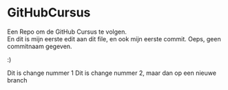 # GitHubCursus
Een Repo om de GitHub Cursus te volgen.<br>
En dit is mijn eerste edit aan dit file, en ook mijn eerste commit.
Oeps, geen commitnaam gegeven.

:)

Dit is change nummer 1
Dit is change nummer 2, maar dan op een nieuwe branch